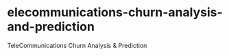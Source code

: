 # elecommunications-churn-analysis-and-prediction
TeleCommunications Churn Analysis &amp; Prediction
